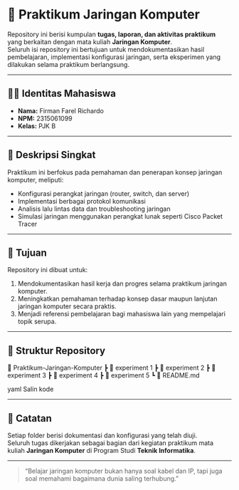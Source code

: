 # 🧩 Praktikum Jaringan Komputer

Repository ini berisi kumpulan **tugas, laporan, dan aktivitas praktikum** yang berkaitan dengan mata kuliah **Jaringan Komputer**.  
Seluruh isi repository ini bertujuan untuk mendokumentasikan hasil pembelajaran, implementasi konfigurasi jaringan, serta eksperimen yang dilakukan selama praktikum berlangsung.

---

## 👨‍💻 Identitas Mahasiswa
- **Nama:** Firman Farel Richardo  
- **NPM:** 2315061099  
- **Kelas:** PJK B  

---

## 📘 Deskripsi Singkat
Praktikum ini berfokus pada pemahaman dan penerapan konsep jaringan komputer, meliputi:
- Konfigurasi perangkat jaringan (router, switch, dan server)
- Implementasi berbagai protokol komunikasi
- Analisis lalu lintas data dan troubleshooting jaringan
- Simulasi jaringan menggunakan perangkat lunak seperti Cisco Packet Tracer

---

## 🎯 Tujuan
Repository ini dibuat untuk:
1. Mendokumentasikan hasil kerja dan progres selama praktikum jaringan komputer.  
2. Meningkatkan pemahaman terhadap konsep dasar maupun lanjutan jaringan komputer secara praktis.  
3. Menjadi referensi pembelajaran bagi mahasiswa lain yang mempelajari topik serupa.  

---

## 📁 Struktur Repository
📂 Praktikum-Jaringan-Komputer
┣ 📁 experiment 1
┣ 📁 experiment 2
┣ 📁 experiment 3
┣ 📁 experiment 4
┣ 📁 experiment 5
┗ 📄 README.md

yaml
Salin kode

---

## 🧠 Catatan
Setiap folder berisi dokumentasi dan konfigurasi yang telah diuji.  
Seluruh tugas dikerjakan sebagai bagian dari kegiatan praktikum mata kuliah **Jaringan Komputer** di Program Studi **Teknik Informatika**.

---

> “Belajar jaringan komputer bukan hanya soal kabel dan IP, tapi juga soal memahami bagaimana dunia saling terhubung.”
